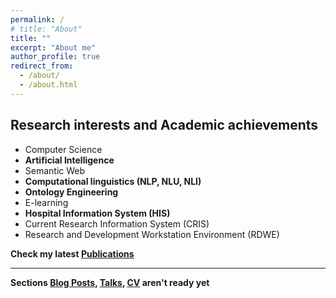 ```yaml
---
permalink: /
# title: "About"
title: ""
excerpt: "About me"
author_profile: true
redirect_from: 
  - /about/
  - /about.html
---
```


## Research interests and Academic achievements
* Computer Science
* **Artificial Intelligence**
* Semantic Web
* **Computational linguistics (NLP, NLU, NLI)**
* **Ontology Engineering**
* E-learning
* **Hospital Information System (HIS)**
* Current Research Information System (CRIS)
* Research and Development Workstation Environment (RDWE)

**Check my latest [Publications](https://malakhovks.github.io/publications/)**

------

**Sections [Blog Posts](https://malakhovks.github.io/year-archive/), [Talks](https://malakhovks.github.io/talks/), [CV](https://malakhovks.github.io/cv/) aren't ready yet**



